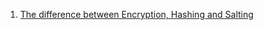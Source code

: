  1. [The difference between Encryption, Hashing and Salting][1]

[1]: https://www.thesslstore.com/blog/difference-encryption-hashing-salting/
